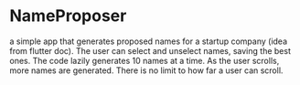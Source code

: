 # NameProposer
a simple app that generates proposed names for a startup company (idea from flutter doc).
The user can select and unselect names, saving the best ones. The code lazily generates 10 names at a time. As the user scrolls, more names are generated. There is no limit to how far a user can scroll.
